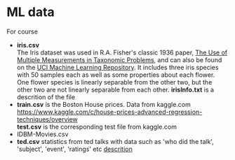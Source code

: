 # ML data
For course
* **iris.csv**  
  The Iris dataset was used in R.A. Fisher's classic 1936 paper, [The Use of Multiple Measurements in Taxonomic Problems](http://rcs.chemometrics.ru/Tutorials/classification/Fisher.pdf), and can also be found on the [UCI Machine Learning Repository](http://archive.ics.uci.edu/ml/).
  It includes three iris species with 50 samples each as well as some properties about each flower. One flower species is linearly separable from the other two, but the other two are not linearly separable from each other.
  **irisInfo.txt** is a descrition of the file
* **train.csv** is the Boston House prices. Data from kaggle.com  
https://www.kaggle.com/c/house-prices-advanced-regression-techniques/overview  
**test.csv** is the corresponding test file from kaggle.com
* IDBM-Movies.csv
* **ted.csv** statistics from ted talks with data such as 'who did the talk', 'subject', 'event', 'ratings' etc
  [descrition](https://www.kaggle.com/rounakbanik/ted-talks)

